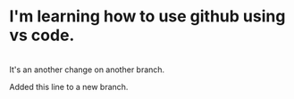 # I'm learning how to use github using vs code.
<br>
<pr>It's an another change on another branch.</pr>
<p>Added this line to a new branch.</p>
